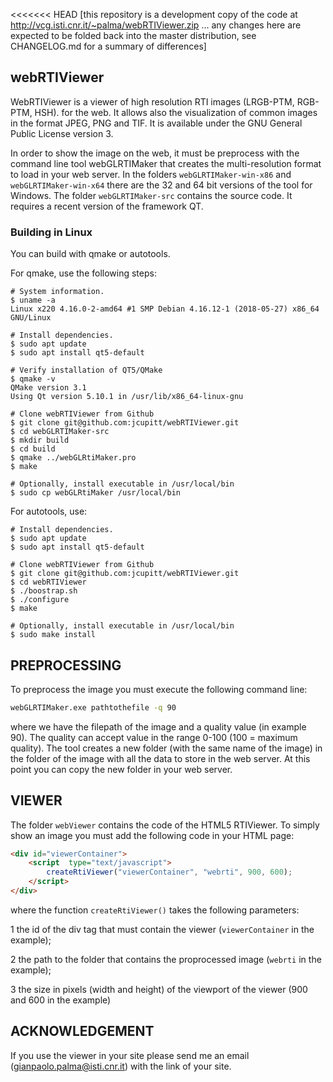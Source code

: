 <<<<<<< HEAD
[this repository is a development copy of the code at
http://vcg.isti.cnr.it/~palma/webRTIViewer.zip ... any changes here are
expected to be folded back into the master distribution, see CHANGELOG.md
for a summary of differences]

## webRTIViewer

WebRTIViewer is a viewer of high resolution RTI images (LRGB-PTM, RGB-PTM,
HSH). for the web. It allows also the visualization of common images in
the format JPEG, PNG and TIF. It is available under the GNU General Public
License version 3.

In order to show the image on the web, it must be preprocess with the
command line  tool webGLRTIMaker that creates the multi-resolution format
to load in your web server.  In the folders `webGLRTIMaker-win-x86` and
`webGLRTIMaker-win-x64` there are the 32 and 64 bit versions of the tool
for Windows. The folder `webGLRTIMaker-src` contains the source code. It
requires a recent version of the framework QT.

### Building in Linux

You can build with qmake or autotools.

For qmake, use the following steps:

```shell
# System information.
$ uname -a
Linux x220 4.16.0-2-amd64 #1 SMP Debian 4.16.12-1 (2018-05-27) x86_64 GNU/Linux

# Install dependencies.
$ sudo apt update
$ sudo apt install qt5-default

# Verify installation of QT5/QMake
$ qmake -v
QMake version 3.1
Using Qt version 5.10.1 in /usr/lib/x86_64-linux-gnu

# Clone webRTIViewer from Github
$ git clone git@github.com:jcupitt/webRTIViewer.git
$ cd webGLRTIMaker-src
$ mkdir build
$ cd build
$ qmake ../webGLRtiMaker.pro
$ make

# Optionally, install executable in /usr/local/bin
$ sudo cp webGLRtiMaker /usr/local/bin
```

For autotools, use:

```
# Install dependencies.
$ sudo apt update
$ sudo apt install qt5-default

# Clone webRTIViewer from Github
$ git clone git@github.com:jcupitt/webRTIViewer.git
$ cd webRTIViewer
$ ./boostrap.sh
$ ./configure
$ make

# Optionally, install executable in /usr/local/bin
$ sudo make install
```

## PREPROCESSING 

To preprocess the image you must execute the following command line:

```bash
webGLRTIMaker.exe pathtothefile -q 90
```

where we have the filepath of the image and a quality value (in example 90).
The quality can accept value in the range 0-100 (100 = maximum quality).
The tool creates a new folder (with the same name of the image) in the
folder of the image with all the data to store in the web server. At this
point you can copy the new folder in your web server.

## VIEWER 

The folder `webViewer` contains the code of the HTML5 RTIViewer. To simply
show an image you must add the following code in your HTML page:

```html
<div id="viewerContainer">
    <script  type="text/javascript">
        createRtiViewer("viewerContainer", "webrti", 900, 600); 
    </script>
</div>
```
	
where the function `createRtiViewer()` takes the following parameters:

1 the id of the div tag that must contain the viewer (`viewerContainer`
in the example);

2 the path to the folder that contains the proprocessed image (`webrti`
in the example);

3 the size in pixels (width and height) of the viewport of the viewer
(900 and 600 in the example)

## ACKNOWLEDGEMENT 

If you use the viewer in your site please send me an email
(gianpaolo.palma@isti.cnr.it) with the link of your site. 
